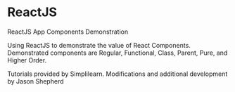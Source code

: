 # ReactJS
ReactJS App Components Demonstration

Using ReactJS to demonstrate the value of React Components.
Demonstrated components are Regular, Functional, Class, Parent, Pure, and Higher Order. 

Tutorials provided by Simplilearn.
Modifications and additional development by Jason Shepherd
